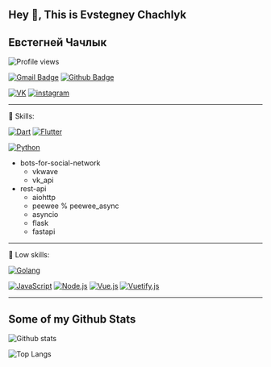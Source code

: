 ## Hey 👋, This is Evstegney Chachlyk
## Евстегней Чачлык
![Profile views](https://gpvc.arturio.dev/Waitrum)

[![Gmail Badge](https://img.shields.io/badge/-evstegneych@mail.ru-c14438?style=for-the-badge&logo=Gmail&logoColor=white&link=mailto:evstegneych@mail.ru)](mailto:evstegneych@mail.ru) [![Github Badge](https://img.shields.io/badge/-Waitrum-grey?style=for-the-badge&logo=github&logoColor=white&link=https://github.com/Waitrum/)](https://www.github.com/Waitrum/) 

[![VK](https://img.shields.io/badge/VK---?logo=vk&style=for-the-badge&color=7fa7d4)](https://vk.com/e.chachlyk)
[![instagram](https://img.shields.io/badge/instagram---?logo=instagram&style=for-the-badge&color=ffc0cb)](https://www.instagram.com/evstegneych/)

---

<p align='left'>🌟 Skills:</p>

[![Dart](https://img.shields.io/badge/Dart---?logo=Dart&style=for-the-badge&color=ccccff&logoColor=purple)](https://dart.dev) 
[![Flutter](https://img.shields.io/badge/Flutter---?logo=Flutter&style=for-the-badge&color=ccccff&logoColor=purple)](https://flutter.dev) 

[![Python](https://img.shields.io/badge/Python---?logo=python&style=for-the-badge&color=ccccff&logoColor=purple)](https://python.org) 
- bots-for-social-network
    - vkwave
    - vk_api
- rest-api
    - aiohttp
    - peewee % peewee_async
    - asyncio
    - flask
    - fastapi


---

<p align='left'>🌟 Low skills:</p>

[![Golang](https://img.shields.io/badge/Golang---?logo=go&style=for-the-badge&color=ccccff&logoColor=purple)](https://golang.org)

[![JavaScript](https://img.shields.io/badge/-JavaScript-000?logo=JavaScript&link=https://www.ecma-international.org/&style=for-the-badge)](https://www.ecma-international.org/)
[![Node.js](https://img.shields.io/badge/-Node.js-339933?logo=Node.js&logoColor=white&link=https://nodejs.org&style=for-the-badge)](https://nodejs.org)
[![Vue.js](https://img.shields.io/badge/Vue---?logo=vue.js&logoColor=white&style=for-the-badge)](https://ru.vuejs.org/)
[![Vuetify.js](https://img.shields.io/badge/vuetify---?logo=vuetify&logoColor=white&style=for-the-badge)](https://vuetifyjs.com/)

---

## Some of my Github Stats
![Github stats](https://github-readme-stats.vercel.app/api?username=Waitrum&show_icons=true&include_all_commits=true&bg_color=90,904e95,561394&title_color=fff&text_color=fff&hide_border=true&border_radius=20)


![Top Langs](https://github-readme-stats.vercel.app/api/top-langs/?username=Waitrum&bg_color=90,904e95,561394&title_color=fff&text_color=fff&hide_border=true&border_radius=20)

